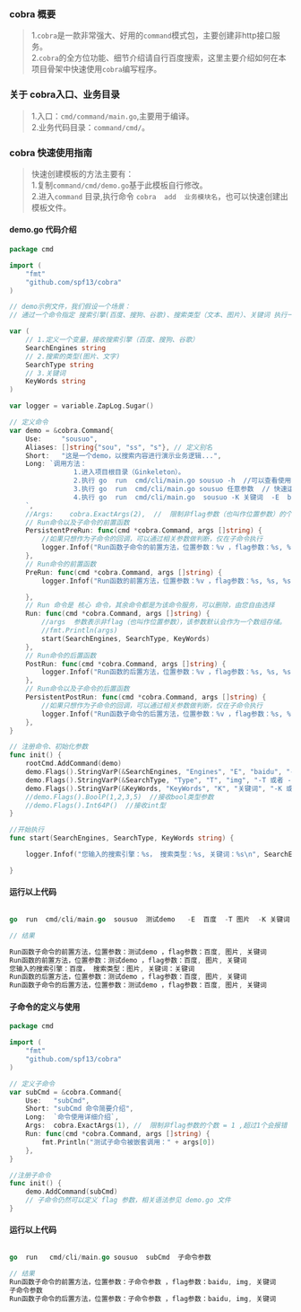### cobra 概要    
>   1.`cobra`是一款非常强大、好用的`command`模式包，主要创建非http接口服务。    
>   2.`cobra`的全方位功能、细节介绍请自行百度搜索，这里主要介绍如何在本项目骨架中快速使用`cobra`编写程序。                    
### 关于 cobra入口、业务目录  
>   1.入口：`cmd/command/main.go`,主要用于编译。                   
>   2.业务代码目录：`command/cmd/`。             
>           
### cobra 快速使用指南   
> 快速创建模板的方法主要有：  
> 1.复制`command/cmd/demo.go`基于此模板自行修改。   
> 2.进入`command` 目录,执行命令 `cobra  add  业务模块名`，也可以快速创建出模板文件。   

####  demo.go 代码介绍       

```go  
package cmd

import (
	"fmt"
	"github.com/spf13/cobra"
)

// demo示例文件，我们假设一个场景：
// 通过一个命令指定 搜索引擎(百度、搜狗、谷歌)、搜索类型（文本、图片）、关键词 执行一系列的命令

var (
	// 1.定义一个变量，接收搜索引擎（百度、搜狗、谷歌）
	SearchEngines string
	// 2.搜索的类型(图片、文字)
	SearchType string
	// 3.关键词
	KeyWords string
)

var logger = variable.ZapLog.Sugar()

// 定义命令
var demo = &cobra.Command{
	Use:     "sousuo",
	Aliases: []string{"sou", "ss", "s"}, // 定义别名
	Short:   "这是一个demo，以搜索内容进行演示业务逻辑...",
	Long: `调用方法：
				1.进入项目根目录（Ginkeleton）。 
				2.执行 go  run  cmd/cli/main.go sousuo -h  //可以查看使用指南
				3.执行 go  run  cmd/cli/main.go sousuo 任意参数  // 快速运行一个demo
				4.执行 go  run  cmd/cli/main.go  sousuo -K 关键词  -E  baidu -T img    // 指定参数运行demo
	`,
	//Args:    cobra.ExactArgs(2),  //  限制非flag参数（也叫作位置参数）的个数必须等于 2 ,否则会报错
	// Run命令以及子命令的前置函数
	PersistentPreRun: func(cmd *cobra.Command, args []string) {
		//如果只想作为子命令的回调，可以通过相关参数做判断，仅在子命令执行
		logger.Infof("Run函数子命令的前置方法，位置参数：%v ，flag参数：%s, %s, %s \n", args[0], SearchEngines, SearchType, KeyWords)
	},
	// Run命令的前置函数
	PreRun: func(cmd *cobra.Command, args []string) {
		logger.Infof("Run函数的前置方法，位置参数：%v ，flag参数：%s, %s, %s \n", args[0], SearchEngines, SearchType, KeyWords)

	},
	// Run 命令是 核心 命令，其余命令都是为该命令服务，可以删除，由您自由选择
	Run: func(cmd *cobra.Command, args []string) {
		//args  参数表示非flag（也叫作位置参数），该参数默认会作为一个数组存储。
		//fmt.Println(args)
		start(SearchEngines, SearchType, KeyWords)
	},
	// Run命令的后置函数
	PostRun: func(cmd *cobra.Command, args []string) {
		logger.Infof("Run函数的后置方法，位置参数：%v ，flag参数：%s, %s, %s \n", args[0], SearchEngines, SearchType, KeyWords)
	},
	// Run命令以及子命令的后置函数
	PersistentPostRun: func(cmd *cobra.Command, args []string) {
		//如果只想作为子命令的回调，可以通过相关参数做判断，仅在子命令执行
		logger.Infof("Run函数子命令的后置方法，位置参数：%v ，flag参数：%s, %s, %s \n", args[0], SearchEngines, SearchType, KeyWords)
	},
}

// 注册命令、初始化参数
func init() {
	rootCmd.AddCommand(demo)
	demo.Flags().StringVarP(&SearchEngines, "Engines", "E", "baidu", "-E 或者 --Engines 选择搜索引擎，例如：baidu、sogou")
	demo.Flags().StringVarP(&SearchType, "Type", "T", "img", "-T 或者 --Type 选择搜索的内容类型，例如：图片类")
	demo.Flags().StringVarP(&KeyWords, "KeyWords", "K", "关键词", "-K 或者 --KeyWords 搜索的关键词")
	//demo.Flags().BoolP(1,2,3,5)  //接收bool类型参数
	//demo.Flags().Int64P()  //接收int型
}

//开始执行
func start(SearchEngines, SearchType, KeyWords string) {

	logger.Infof("您输入的搜索引擎：%s， 搜索类型：%s, 关键词：%s\n", SearchEngines, SearchType, KeyWords)

}


``` 

####  运行以上代码  
```go 

go  run  cmd/cli/main.go  sousuo  测试demo   -E  百度  -T 图片  -K 关键词

// 结果

Run函数子命令的前置方法，位置参数：测试demo ，flag参数：百度, 图片, 关键词
Run函数的前置方法，位置参数：测试demo ，flag参数：百度, 图片, 关键词
您输入的搜索引擎：百度， 搜索类型：图片, 关键词：关键词
Run函数的后置方法，位置参数：测试demo ，flag参数：百度, 图片, 关键词
Run函数子命令的后置方法，位置参数：测试demo ，flag参数：百度, 图片, 关键词

```     

####  子命令的定义与使用  
```go
package cmd

import (
	"fmt"
	"github.com/spf13/cobra"
)

// 定义子命令
var subCmd = &cobra.Command{
	Use:   "subCmd",
	Short: "subCmd 命令简要介绍",
	Long:  `命令使用详细介绍`,
	Args:  cobra.ExactArgs(1), //  限制非flag参数的个数 = 1 ,超过1个会报错
	Run: func(cmd *cobra.Command, args []string) {
		fmt.Println("测试子命令被嵌套调用：" + args[0])
	},
}

//注册子命令
func init() {
	demo.AddCommand(subCmd)
	// 子命令仍然可以定义 flag 参数，相关语法参见 demo.go 文件
}


```  


####  运行以上代码  
```go 

go  run   cmd/cli/main.go sousuo  subCmd  子命令参数

// 结果
Run函数子命令的前置方法，位置参数：子命令参数 ，flag参数：baidu, img, 关键词
子命令参数
Run函数子命令的后置方法，位置参数：子命令参数 ，flag参数：baidu, img, 关键词
 
```     
 